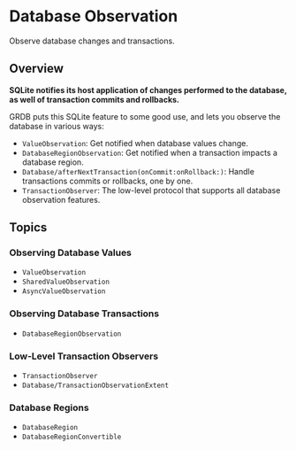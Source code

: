 # Database Observation

Observe database changes and transactions.

## Overview

**SQLite notifies its host application of changes performed to the database, as well of transaction commits and rollbacks.**

GRDB puts this SQLite feature to some good use, and lets you observe the database in various ways:

- ``ValueObservation``: Get notified when database values change.
- ``DatabaseRegionObservation``: Get notified when a transaction impacts a database region.
- ``Database/afterNextTransaction(onCommit:onRollback:)``: Handle transactions commits or rollbacks, one by one.
- ``TransactionObserver``: The low-level protocol that supports all database observation features.

## Topics

### Observing Database Values

- ``ValueObservation``
- ``SharedValueObservation``
- ``AsyncValueObservation``

### Observing Database Transactions

- ``DatabaseRegionObservation``

### Low-Level Transaction Observers

- ``TransactionObserver``
- ``Database/TransactionObservationExtent``

### Database Regions

- ``DatabaseRegion``
- ``DatabaseRegionConvertible``
